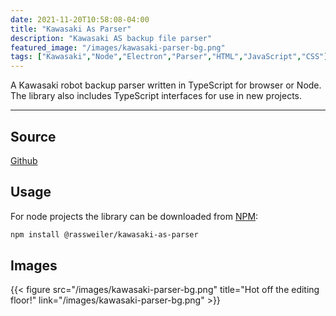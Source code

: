 ```yaml
---
date: 2021-11-20T10:58:08-04:00
title: "Kawasaki As Parser"
description: "Kawasaki AS backup file parser"
featured_image: "/images/kawasaki-parser-bg.png"
tags: ["Kawasaki","Node","Electron","Parser","HTML","JavaScript","CSS"]
---
```


A Kawasaki robot backup parser written in TypeScript for browser or Node. The library also includes TypeScript interfaces for use in new projects. 

<!--more-->

___

## Source

[Github](https://github.com/rassweiler/kawasaki-as-parser)

## Usage

For node projects the library can be downloaded from [NPM](https://www.npmjs.com/package/@rassweiler/kawasaki-as-parser):

```zsh
npm install @rassweiler/kawasaki-as-parser
``` 

## Images

{{< figure src="/images/kawasaki-parser-bg.png" title="Hot off the editing floor!" link="/images/kawasaki-parser-bg.png" >}}